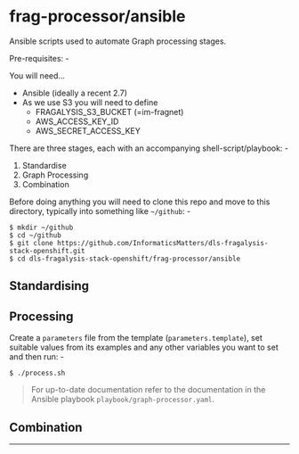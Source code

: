 # frag-processor/ansible
Ansible scripts used to automate Graph processing stages. 

Pre-requisites: -

You will need...

-   Ansible (ideally a recent 2.7)
-   As we use S3 you will need to define
    -   FRAGALYSIS_S3_BUCKET (=im-fragnet)
    -   AWS_ACCESS_KEY_ID
    -   AWS_SECRET_ACCESS_KEY
 
There are three stages, each with an accompanying shell-script/playbook: -

1.  Standardise
1.  Graph Processing
1.  Combination

Before doing anything you will need to clone this repo and move to this
directory, typically into something like `~/github`: -

    $ mkdir ~/github
    $ cd ~/github
    $ git clone https://github.com/InformaticsMatters/dls-fragalysis-stack-openshift.git
    $ cd dls-fragalysis-stack-openshift/frag-processor/ansible

## Standardising

## Processing
Create a `parameters` file from the template (`parameters.template`),
set suitable values from its examples and any other variables you want to
set and then run: -

    $ ./process.sh

>   For up-to-date documentation refer to the documentation in the
    Ansible playbook `playbook/graph-processor.yaml`.

## Combination

---
 
